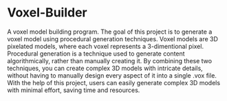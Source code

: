 # Voxel-Builder
A voxel model building program.
The goal of this project is to generate a voxel model using procedural generation techniques.
Voxel models are 3D pixelated models, where each voxel represents a 3-dimentional pixel. Procedural generation is a technique used to generate content algorithmically, rather than manually creating it. By combining these two techniques, you can create complex 3D models with intricate details, without having to manually design every aspect of it into a single .vox file.
With the help of this project, users can easily generate complex 3D models with minimal effort, saving time and resources.
